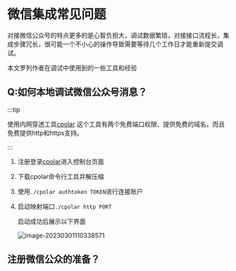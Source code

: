 # 微信集成常见问题

对接微信公众号的特点更多的是心智负担大，调试数据繁琐，对接接口流程长，集成步骤冗长，很可能一个不小心的操作导致需要等待几个工作日才能重新提交调试。

本文罗列作者在调试中使用到的一些工具和经验

## Q:如何本地调试微信公众号消息？

:::tip

使用内网穿透工具[cpolar](https://www.cpolar.com/)
这个工具有两个免费端口权限、提供免费的域名，而且免费提供http和https支持。

:::

1. 注册登录[cpolar](https://dashboard.cpolar.com/signup)进入控制台页面

2. 下载cpolar命令行工具并解压缩

3. 使用`./cpolar authtoken TOKEN`进行连接账户

4. 启动映射端口`./cpolar http PORT`

   启动成功后展示以下界面

   ![image-20230301110338571](https://image-host-1257416358.cos.accelerate.myqcloud.com/image-20230301110338571.png)

## 注册微信公众的准备？

